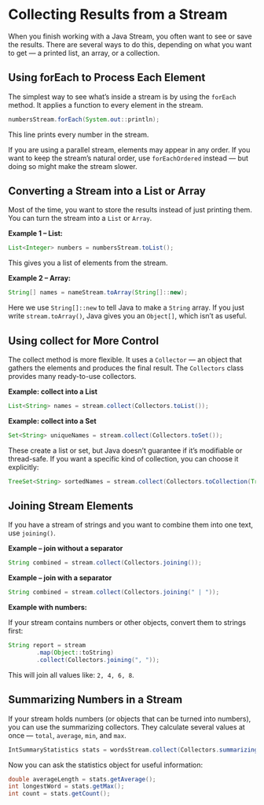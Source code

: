 # Collecting Results from a Stream

When you finish working with a Java Stream, you often want to see or save the results.
There are several ways to do this, depending on what you want to get — a printed list, an array, or a collection.

## Using forEach to Process Each Element

The simplest way to see what’s inside a stream is by using the `forEach` method. It applies a function to every element in the stream.

```java
numbersStream.forEach(System.out::println);
```

This line prints every number in the stream.

If you are using a parallel stream, elements may appear in any order. If you want to keep the stream’s natural order, use 
`forEachOrdered` instead — but doing so might make the stream slower.

## Converting a Stream into a List or Array

Most of the time, you want to store the results instead of just printing them.
You can turn the stream into a `List` or `Array`.

**Example 1 – List:**

```java
List<Integer> numbers = numbersStream.toList();
```

This gives you a list of elements from the stream.

**Example 2 – Array:**

```java
String[] names = nameStream.toArray(String[]::new);
```

Here we use `String[]::new` to tell Java to make a `String` array.
If you just write `stream.toArray()`, Java gives you an `Object[]`, which isn’t as useful.

## Using collect for More Control

The collect method is more flexible. It uses a `Collector` — an object that gathers the elements and produces the final result. 
The `Collectors` class provides many ready-to-use collectors.

**Example: collect into a List**

```java
List<String> names = stream.collect(Collectors.toList());
```

**Example: collect into a Set**
```java
Set<String> uniqueNames = stream.collect(Collectors.toSet());
```

These create a list or set, but Java doesn’t guarantee if it’s modifiable or thread-safe.
If you want a specific kind of collection, you can choose it explicitly:

```java
TreeSet<String> sortedNames = stream.collect(Collectors.toCollection(TreeSet::new));
```

## Joining Stream Elements

If you have a stream of strings and you want to combine them into one text, use `joining()`.

**Example – join without a separator**

```java
String combined = stream.collect(Collectors.joining());
```

**Example – join with a separator**

```java
String combined = stream.collect(Collectors.joining(" | "));
```

**Example with numbers:**

If your stream contains numbers or other objects, convert them to strings first:

```java
String report = stream
        .map(Object::toString)
        .collect(Collectors.joining(", "));

```

This will join all values like: `2, 4, 6, 8`.

## Summarizing Numbers in a Stream

If your stream holds numbers (or objects that can be turned into numbers), you can use the summarizing collectors.
They calculate several values at once — `total`, `average`, `min`, and `max`.

```java
IntSummaryStatistics stats = wordsStream.collect(Collectors.summarizingInt(String::length));
```

Now you can ask the statistics object for useful information:

```java
double averageLength = stats.getAverage();
int longestWord = stats.getMax();
int count = stats.getCount();
```
